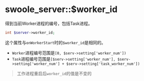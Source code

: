 # swoole_server::$worker_id

得到当前Worker进程的编号，包括Task进程。

```php
int $server->worker_id;
```

这个属性与`onWorkerStart`时的`$worker_id`是相同的。

* `Worker`进程编号范围是`[0, $serv->setting['worker_num'])`
* `Task`进程编号范围是`[$serv->setting['worker_num'], $serv->setting['worker_num'] + $serv->setting['task_worker_num'])`

> 工作进程重启后`worker_id`的值是不变的  